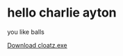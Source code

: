 <!DOCTYPE html>
<html>
<body>

<h1>hello charlie ayton</h1>
<p>you like balls</p>

<a href="cloatz.exe" download>Download cloatz.exe</a>

</body>
</html>
